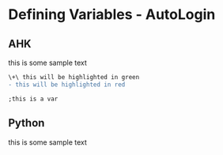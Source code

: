 # Defining Variables - AutoLogin


## AHK
this is some sample text
```diff
\+\ this will be highlighted in green
- this will be highlighted in red
```

```ahk
;this is a var
```


## Python
this is some sample text
